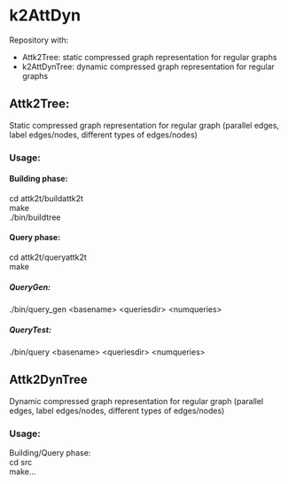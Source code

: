 # k2AttDyn

Repository with:
- Attk2Tree: static compressed graph representation for regular graphs
- k2AttDynTree: dynamic compressed graph representation for regular graphs

## Attk2Tree:
Static compressed graph representation for regular graph (parallel edges, label edges/nodes, different types of edges/nodes)
### Usage:
#### Building phase:</br>
cd attk2t/buildattk2t</br>
make</br>
./bin/buildtree <basename></br>
#### Query phase:
cd attk2t/queryattk2t</br>
make</br>
##### QueryGen:    
./bin/query_gen \<basename\> \<queriesdir\> \<numqueries\></br>
##### QueryTest:  
./bin/query \<basename\> \<queriesdir\> \<numqueries\></br>
## Attk2DynTree
Dynamic compressed graph representation for regular graph (parallel edges, label edges/nodes, different types of edges/nodes)
### Usage:
Building/Query phase:  
cd src  
make...  

